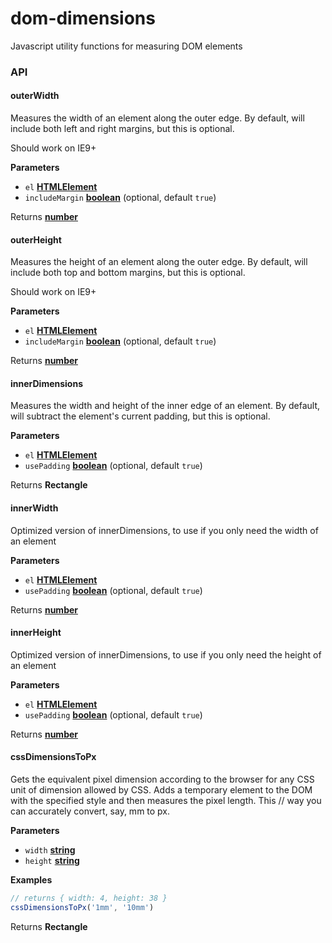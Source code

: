 # dom-dimensions

Javascript utility functions for measuring DOM elements

### API

<!-- Generated by documentation.js. Update this documentation by updating the source code. -->

#### outerWidth

Measures the width of an element along the outer
edge. By default, will include both left and right
margins, but this is optional.

Should work on IE9+

**Parameters**

-   `el` **[HTMLElement](https://developer.mozilla.org/en-US/docs/Web/HTML/Element)** 
-   `includeMargin` **[boolean](https://developer.mozilla.org/en-US/docs/Web/JavaScript/Reference/Global_Objects/Boolean)**  (optional, default `true`)

Returns **[number](https://developer.mozilla.org/en-US/docs/Web/JavaScript/Reference/Global_Objects/Number)** 

#### outerHeight

Measures the height of an element along the outer
edge. By default, will include both top and bottom
margins, but this is optional.

Should work on IE9+

**Parameters**

-   `el` **[HTMLElement](https://developer.mozilla.org/en-US/docs/Web/HTML/Element)** 
-   `includeMargin` **[boolean](https://developer.mozilla.org/en-US/docs/Web/JavaScript/Reference/Global_Objects/Boolean)**  (optional, default `true`)

Returns **[number](https://developer.mozilla.org/en-US/docs/Web/JavaScript/Reference/Global_Objects/Number)** 

#### innerDimensions

Measures the width and height of the inner edge
of an element. By default, will subtract the element's
current padding, but this is optional.

**Parameters**

-   `el` **[HTMLElement](https://developer.mozilla.org/en-US/docs/Web/HTML/Element)** 
-   `usePadding` **[boolean](https://developer.mozilla.org/en-US/docs/Web/JavaScript/Reference/Global_Objects/Boolean)**  (optional, default `true`)

Returns **Rectangle** 

#### innerWidth

Optimized version of innerDimensions, to use
if you only need the width of an element

**Parameters**

-   `el` **[HTMLElement](https://developer.mozilla.org/en-US/docs/Web/HTML/Element)** 
-   `usePadding` **[boolean](https://developer.mozilla.org/en-US/docs/Web/JavaScript/Reference/Global_Objects/Boolean)**  (optional, default `true`)

Returns **[number](https://developer.mozilla.org/en-US/docs/Web/JavaScript/Reference/Global_Objects/Number)** 

#### innerHeight

Optimized version of innerDimensions, to use
if you only need the height of an element

**Parameters**

-   `el` **[HTMLElement](https://developer.mozilla.org/en-US/docs/Web/HTML/Element)** 
-   `usePadding` **[boolean](https://developer.mozilla.org/en-US/docs/Web/JavaScript/Reference/Global_Objects/Boolean)**  (optional, default `true`)

Returns **[number](https://developer.mozilla.org/en-US/docs/Web/JavaScript/Reference/Global_Objects/Number)** 

#### cssDimensionsToPx

Gets the equivalent pixel dimension according to the browser
for any CSS unit of dimension allowed by CSS. Adds
a temporary element to the DOM with the specified
style and then measures the pixel length. This
// way you can accurately convert, say, mm to px.

**Parameters**

-   `width` **[string](https://developer.mozilla.org/en-US/docs/Web/JavaScript/Reference/Global_Objects/String)** 
-   `height` **[string](https://developer.mozilla.org/en-US/docs/Web/JavaScript/Reference/Global_Objects/String)** 

**Examples**

```javascript
// returns { width: 4, height: 38 }
cssDimensionsToPx('1mm', '10mm')
```

Returns **Rectangle** 
